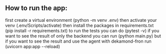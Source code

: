 ## How to run the app:
first create a virtual environment (python -m venv .env)
then activate your venv (.env/Scripts/activate)
then install the packages in requirements.txt (pip install -r requirements.txt)
to run the tests you can do (pytest -v)
if you want to see the result of only the backend you can run (python main.py)
but if you want to see the result and use the agent with dekamond-fron run (uvicorn app:app --reload)
